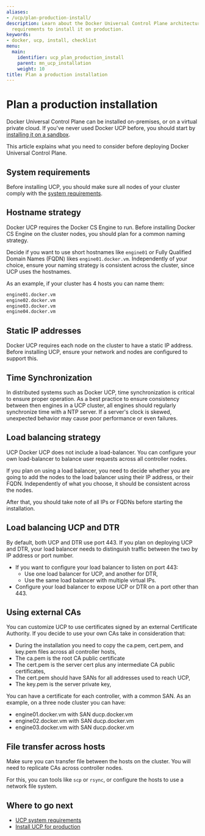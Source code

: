 ```yaml
---
aliases:
- /ucp/plan-production-install/
description: Learn about the Docker Universal Control Plane architecture, and the
  requirements to install it on production.
keywords:
- docker, ucp, install, checklist
menu:
  main:
    identifier: ucp_plan_production_install
    parent: mn_ucp_installation
    weight: 10
title: Plan a production installation
---
```



# Plan a production installation

Docker Universal Control Plane can be installed on-premises, or
on a virtual private cloud. If you've never used Docker UCP before,
you should start by [installing it on a sandbox](../install-sandbox.md).

This article explains what you need to consider before deploying
Docker Universal Control Plane.

## System requirements

Before installing UCP, you should make sure all nodes of your cluster
comply with the [system requirements](system-requirements.md).


## Hostname strategy

Docker UCP requires the Docker CS Engine to run. Before installing Docker CS
Engine on the cluster nodes, you should plan for a common naming strategy.

Decide if you want to use short hostnames like `engine01` or Fully Qualified
Domain Names (FQDN) likes `engine01.docker.vm`. Independently of your choice,
ensure your naming strategy is consistent across the cluster, since UCP uses
the hostnames.

As an example, if your cluster has 4 hosts you can name them:

```bash
engine01.docker.vm
engine02.docker.vm
engine03.docker.vm
engine04.docker.vm
```

## Static IP addresses

Docker UCP requires each node on the cluster to have a static IP address.
Before installing UCP, ensure your network and nodes are configured to support
this.

## Time Synchronization

In distributed systems such as Docker UCP, time synchronization is critical
to ensure proper operation. As a best practice to ensure consistency between
then engines in a UCP cluster, all engines should regularly synchronize time
with a NTP server. If a server's clock is skewed, unexpected behavior may
cause poor performance or even failures.

## Load balancing strategy

UCP Docker UCP does not include a load-balancer. You can configure your own
load-balancer to balance user requests across all controller nodes.

If you plan on using a load balancer, you need to decide whether you are going
to add the nodes to the load balancer using their IP address, or their FQDN.
Independently of what you choose, it should be consistent across the  nodes.

After that, you should take note of all IPs or FQDNs before starting the
installation.

## Load balancing UCP and DTR

By default, both UCP and DTR use port 443. If you plan on deploying UCP and DTR,
your load balancer needs to distinguish traffic between the two by IP address
or port number.

* If you want to configure your load balancer to listen on port 443:
    * Use one load balancer for UCP, and another for DTR,
    * Use the same load balancer with multiple virtual IPs.
* Configure your load balancer to expose UCP or DTR on a port other than 443.


## Using external CAs

You can customize UCP to use certificates signed by an external Certificate
Authority. If you decide to use your own CAs take in consideration that:

* During the installation you need to copy the ca.pem, cert.pem, and key.pem
files across all controller hosts,
* The ca.pem is the root CA public certificate
* The cert.pem is the server cert plus any intermediate CA public certificates,
* The cert.pem should have SANs for all addresses used to reach UCP,
* The key.pem is the server private key,

You can have a certificate for each controller, with a common SAN. As an
example, on a three node cluster you can have:

* engine01.docker.vm with SAN ducp.docker.vm
* engine02.docker.vm with SAN ducp.docker.vm
* engine03.docker.vm with SAN ducp.docker.vm

## File transfer across hosts

Make sure you can transfer file between the hosts on the cluster. You will
need to replicate CAs across controller nodes.

For this, you can tools like `scp` or `rsync`, or configure the hosts to use
a network file system.


## Where to go next

* [UCP system requirements](system-requirements.md)
* [Install UCP for production](install-production.md)
